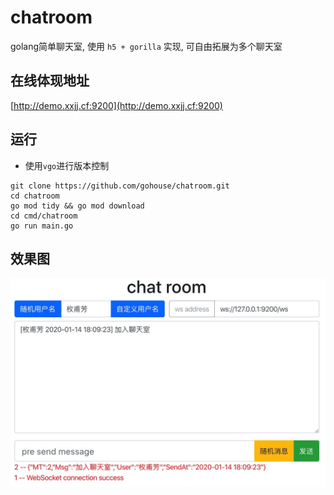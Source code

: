 # chatroom
golang简单聊天室, 使用 `h5 + gorilla` 实现, 可自由拓展为多个聊天室

## 在线体现地址
[http://demo.xxjj.cf:9200](http://demo.xxjj.cf:9200)

## 运行
- 使用`vgo`进行版本控制  

```shell script
git clone https://github.com/gohouse/chatroom.git
cd chatroom
go mod tidy && go mod download
cd cmd/chatroom
go run main.go
```

## 效果图
![](client/chatroom.jpg)
